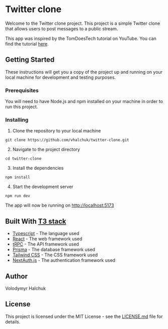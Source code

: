 # Twitter clone

Welcome to the Twitter clone project. This project is a simple Twitter clone that allows users to post messages to a public stream.

This app was inspired by the TomDoesTech tutorial on YouTube. You can find the tutorial [here](https://www.youtube.com/watch?v=nzJsYJPCc80).

## Getting Started

These instructions will get you a copy of the project up and running on your local machine for development and testing purposes.

### Prerequisites

You will need to have Node.js and npm installed on your machine in order to run this project.

### Installing


1. Clone the repository to your local machine
```
git clone https://github.com/vhalchuk/twitter-clone.git
```

2. Navigate to the project directory
```
cd twitter-clone
```

3. Install the dependencies
```
npm install
```

4. Start the development server
```
npm run dev
```

The app will now be running on [http://localhost:5173](http://localhost:5173)

## Built With [T3 stack](https://create.t3.gg/)

- [Typescript](https://www.typescriptlang.org/) - The language used
- [React](https://reactjs.org/) - The web framework used
- [tRPC](https://trpc.io/) - The API framework used
- [Prisma](https://prisma.io/) - The database framework used
- [Tailwind CSS](https://tailwindcss.com/) - The CSS framework used
- [NextAuth.js](https://next-auth.js.org/) - The authentication framework used

## Author

Volodymyr Halchuk

## License

This project is licensed under the MIT License - see the [LICENSE.md](LICENSE.md) file for details.
